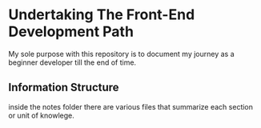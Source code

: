 # Undertaking The Front-End Development Path
My sole purpose with this repository is to document my journey as a beginner developer till the end of time.

## Information Structure
inside the notes folder there are various files that summarize 
each section or unit of knowlege.
